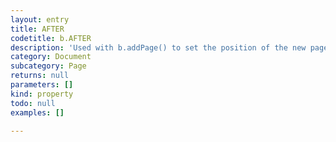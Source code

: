 ```yaml
---
layout: entry
title: AFTER
codetitle: b.AFTER
description: 'Used with b.addPage() to set the position of the new page in the book.'
category: Document
subcategory: Page
returns: null
parameters: []
kind: property
todo: null
examples: []

---
```

